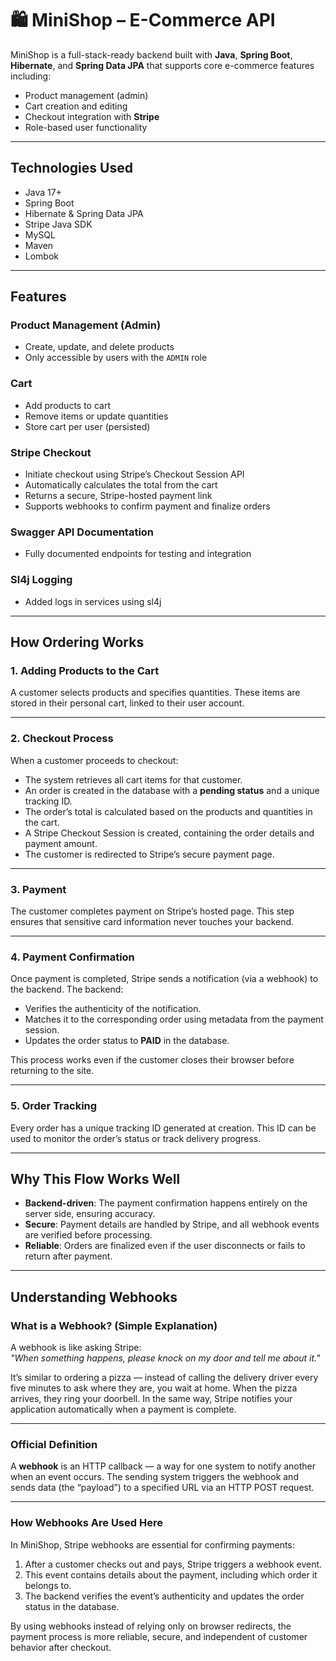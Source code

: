 # 🛍️ MiniShop – E-Commerce API

MiniShop is a full-stack-ready backend built with **Java**, **Spring Boot**, **Hibernate**, and **Spring Data JPA** that supports core e-commerce features including:

- Product management (admin)
- Cart creation and editing
- Checkout integration with **Stripe**
- Role-based user functionality

---

## Technologies Used

- Java 17+
- Spring Boot
- Hibernate & Spring Data JPA
- Stripe Java SDK
- MySQL
- Maven
- Lombok

---

## Features

### Product Management (Admin)
- Create, update, and delete products  
- Only accessible by users with the `ADMIN` role

### Cart
- Add products to cart  
- Remove items or update quantities  
- Store cart per user (persisted)

### Stripe Checkout
- Initiate checkout using Stripe’s Checkout Session API  
- Automatically calculates the total from the cart  
- Returns a secure, Stripe-hosted payment link  
- Supports webhooks to confirm payment and finalize orders

### Swagger API Documentation
- Fully documented endpoints for testing and integration

### Sl4j Logging
- Added logs in services using sl4j

---

## How Ordering Works

### 1. Adding Products to the Cart  
A customer selects products and specifies quantities. These items are stored in their personal cart, linked to their user account.

---

### 2. Checkout Process  
When a customer proceeds to checkout:
- The system retrieves all cart items for that customer.  
- An order is created in the database with a **pending status** and a unique tracking ID.  
- The order’s total is calculated based on the products and quantities in the cart.  
- A Stripe Checkout Session is created, containing the order details and payment amount.  
- The customer is redirected to Stripe’s secure payment page.  

---

### 3. Payment  
The customer completes payment on Stripe’s hosted page. This step ensures that sensitive card information never touches your backend.

---

### 4. Payment Confirmation  
Once payment is completed, Stripe sends a notification (via a webhook) to the backend. The backend:
- Verifies the authenticity of the notification.  
- Matches it to the corresponding order using metadata from the payment session.  
- Updates the order status to **PAID** in the database.  

This process works even if the customer closes their browser before returning to the site.

---

### 5. Order Tracking  
Every order has a unique tracking ID generated at creation. This ID can be used to monitor the order’s status or track delivery progress.

---

## Why This Flow Works Well
- **Backend-driven**: The payment confirmation happens entirely on the server side, ensuring accuracy.  
- **Secure**: Payment details are handled by Stripe, and all webhook events are verified before processing.  
- **Reliable**: Orders are finalized even if the user disconnects or fails to return after payment.  

---

## Understanding Webhooks

### What is a Webhook? (Simple Explanation)  
A webhook is like asking Stripe:  
*"When something happens, please knock on my door and tell me about it."*  

It’s similar to ordering a pizza — instead of calling the delivery driver every five minutes to ask where they are, you wait at home. When the pizza arrives, they ring your doorbell. In the same way, Stripe notifies your application automatically when a payment is complete.

---

### Official Definition  
A **webhook** is an HTTP callback — a way for one system to notify another when an event occurs. The sending system triggers the webhook and sends data (the “payload”) to a specified URL via an HTTP POST request.

---

### How Webhooks Are Used Here  
In MiniShop, Stripe webhooks are essential for confirming payments:  
1. After a customer checks out and pays, Stripe triggers a webhook event.  
2. This event contains details about the payment, including which order it belongs to.  
3. The backend verifies the event’s authenticity and updates the order status in the database.  

By using webhooks instead of relying only on browser redirects, the payment process is more reliable, secure, and independent of customer behavior after checkout.
